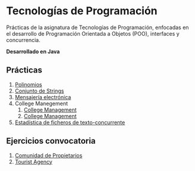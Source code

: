 # Tecnologías de Programación

Prácticas de la asignatura de Tecnologías de Programación, enfocadas en el desarrollo de Programación Orientada a Objetos (POO), interfaces y concurrencia.

**Desarrollado en Java**

## Prácticas

1. [Polinomios](./Polinomios/)
2. [Conjunto de Strings](./ConjuntoDeStrings/)
3. [Mensajería electrónica](./MensajeriaElectronica/)
4. College Manegement
   1. [College Management](./CollegeManagement1/)
   2. [College Management](./CollegeManagement2/)
5. [Estadística de ficheros de texto-concurrente](./TextProcessing/)

## Ejercicios convocatoria

1. [Comunidad de Propietarios](./ComunidadDePropietarios/)
2. [Tourist Agency](./TouristAgency/)